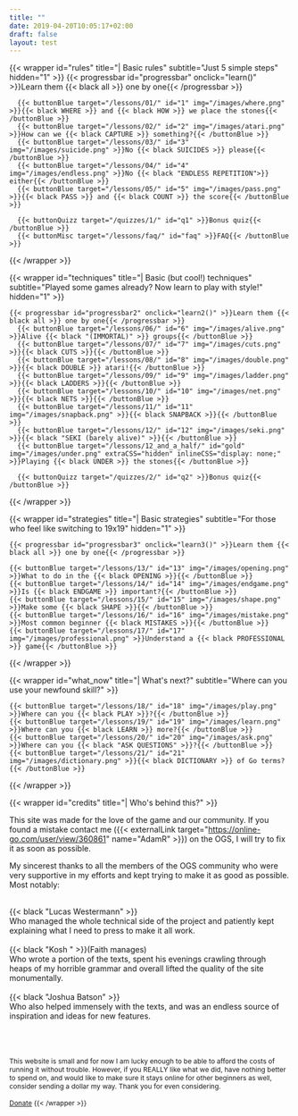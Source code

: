 ```yaml
---
title: ""
date: 2019-04-20T10:05:17+02:00
draft: false
layout: test
---
```


<!-- BASIC RULES -->
  {{< wrapper id="rules" title="| Basic rules" subtitle="Just 5 simple steps" hidden="1" >}}
    {{< progressbar id="progressbar" onclick="learn()" >}}Learn them {{< black all >}} one by one{{< /progressbar >}}

      {{< buttonBlue target="/lessons/01/" id="1" img="/images/where.png" >}}{{< black WHERE >}} and {{< black HOW >}} we place the stones{{< /buttonBlue >}}
      {{< buttonBlue target="/lessons/02/" id="2" img="/images/atari.png" >}}How can we {{< black CAPTURE >}} something?{{< /buttonBlue >}}
      {{< buttonBlue target="/lessons/03/" id="3" img="/images/suicide.png" >}}No {{< black SUICIDES >}} please{{< /buttonBlue >}}
      {{< buttonBlue target="/lessons/04/" id="4" img="/images/endless.png" >}}No {{< black "ENDLESS REPETITION">}} either{{< /buttonBlue >}}
      {{< buttonBlue target="/lessons/05/" id="5" img="/images/pass.png" >}}{{< black PASS >}} and {{< black COUNT >}} the score{{< /buttonBlue >}}
	  
	  {{< buttonQuizz target="/quizzes/1/" id="q1" >}}Bonus quiz{{< /buttonBlue >}}
	  {{< buttonMisc target="/lessons/faq/" id="faq" >}}FAQ{{< /buttonBlue >}}
  {{< /wrapper >}}
<!-- END OF BASIC RULES -->


<!-- BASIC TECHNIQUES -->
  {{< wrapper id="techniques" title="| Basic (but cool!) techniques" subtitle="Played some games already? Now learn to play with style!" hidden="1" >}}

    {{< progressbar id="progressbar2" onclick="learn2()" >}}Learn them {{< black all >}} one by one{{< /progressbar >}}    
      {{< buttonBlue target="/lessons/06/" id="6" img="/images/alive.png" >}}Alive {{< black "(IMMORTAL)" >}} groups{{< /buttonBlue >}}
      {{< buttonBlue target="/lessons/07/" id="7" img="/images/cuts.png" >}}{{< black CUTS >}}{{< /buttonBlue >}}
      {{< buttonBlue target="/lessons/08/" id="8" img="/images/double.png" >}}{{< black DOUBLE >}} atari!{{< /buttonBlue >}}
      {{< buttonBlue target="/lessons/09/" id="9" img="/images/ladder.png" >}}{{< black LADDERS >}}{{< /buttonBlue >}}
      {{< buttonBlue target="/lessons/10/" id="10" img="/images/net.png" >}}{{< black NETS >}}{{< /buttonBlue >}}
      {{< buttonBlue target="/lessons/11/" id="11" img="/images/snapback.png" >}}{{< black SNAPBACK >}}{{< /buttonBlue >}}
      {{< buttonBlue target="/lessons/12/" id="12" img="/images/seki.png" >}}{{< black "SEKI (barely alive)" >}}{{< /buttonBlue >}}
      {{< buttonBlue target="/lessons/12_and_a_half/" id="gold" img="/images/under.png" extraCSS="hidden" inlineCSS="display: none;" >}}Playing {{< black UNDER >}} the stones{{< /buttonBlue >}}
	  
	  {{< buttonQuizz target="/quizzes/2/" id="q2" >}}Bonus quiz{{< /buttonBlue >}}
  {{< /wrapper >}}
<!-- END OF BASIC TECHNIQUES -->

<!-- BASIC STRATEGIES -->
  {{< wrapper id="strategies" title="| Basic strategies" subtitle="For those who feel like switching to 19x19" hidden="1" >}}

    {{< progressbar id="progressbar3" onclick="learn3()" >}}Learn them {{< black all >}} one by one{{< /progressbar >}}

    {{< buttonBlue target="/lessons/13/" id="13" img="/images/opening.png" >}}What to do in the {{< black OPENING >}}{{< /buttonBlue >}}
    {{< buttonBlue target="/lessons/14/" id="14" img="/images/endgame.png" >}}Is {{< black ENDGAME >}} important?{{< /buttonBlue >}}
    {{< buttonBlue target="/lessons/15/" id="15" img="/images/shape.png" >}}Make some {{< black SHAPE >}}{{< /buttonBlue >}}
    {{< buttonBlue target="/lessons/16/" id="16" img="/images/mistake.png" >}}Most common beginner {{< black MISTAKES >}}{{< /buttonBlue >}}
    {{< buttonBlue target="/lessons/17/" id="17" img="/images/professional.png" >}}Understand a {{< black PROFESSIONAL >}} game{{< /buttonBlue >}}
      
  {{< /wrapper >}}
<!-- END OF BASIC STRATEGIES -->


<!-- WHAT NOW? -->
  {{< wrapper id="what_now" title="| What's next?" subtitle="Where can you use your newfound skill?" >}}

    {{< buttonBlue target="/lessons/18/" id="18" img="/images/play.png" >}}Where can you {{< black PLAY >}}?{{< /buttonBlue >}}
    {{< buttonBlue target="/lessons/19/" id="19" img="/images/learn.png" >}}Where can you {{< black LEARN >}} more?{{< /buttonBlue >}}
    {{< buttonBlue target="/lessons/20/" id="20" img="/images/ask.png" >}}Where can you {{< black "ASK QUESTIONS" >}}?{{< /buttonBlue >}}
    {{< buttonBlue target="/lessons/21/" id="21" img="/images/dictionary.png" >}}{{< black DICTIONARY >}} of Go terms?{{< /buttonBlue >}}
      
  {{< /wrapper >}}
  
  
<!-- CREDITS -->
  {{< wrapper id="credits" title="| Who's behind this?"  >}}
  
  This site was made for the love of the game and our community. If you found a mistake contact me ({{< externalLink target="https://online-go.com/user/view/360861" name="AdamR" >}}) on the OGS, I will try to fix it as soon as possible.

My sincerest thanks to all the members of the OGS community who were very supportive in my efforts and kept trying to make it as good as possible. Most notably:<br><br> 

{{< black "Lucas Westermann" >}}<br>
Who managed the whole technical side of the project and patiently kept explaining what I need to press to make it all work.
	<br><br>
{{< black "Kosh " >}}(Faith manages)<br> 
Who wrote a portion of the texts, spent his evenings crawling through heaps of my horrible grammar and overall lifted the quality of the site monumentally.
	<br><br>
{{< black "Joshua Batson" >}}<br> 
Who also helped immensely with the texts, and was an endless source of inspiration and ideas for new features.
    <br><br>
<br><br>
<p style="font-size: 12px;"> This website is small and for now I am lucky enough to be able to afford the costs of running it without trouble. However, if you REALLY like what we did, have nothing better to spend on, and would like to make sure it stays online for other beginners as well, consider sending a dollar my way. Thank you for even considering.<br><br>
<a href="https://www.paypal.me/AdamRuz" target="_blank" class="donateButton" noreferrer noopener>Donate</a>
  {{< /wrapper >}}  
